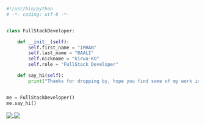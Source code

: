 ```python
#!/usr/bin/python
# -*- coding: utf-8 -*-


class FullStackDeveloper:

    def __init__(self):
        self.first_name = "IMRAN"
        self.last_name = "BAALI"
        self.nickname = "kirwa-KO"
        self.role = "FullStack Developer"

    def say_hi(self):
        print("Thanks for dropping by, hope you find some of my work interesting.")


me = FullStackDeveloper()
me.say_hi()
```

<a href="https://github.com/kirwa-KO?tab=repositories">
  <img align="center" src="https://github-readme-stats.vercel.app/api/top-langs/?username=kirwa-KO&theme=dark"/>
</a>
<a href="https://github.com/kirwa-KO?tab=repositories">
 <img align="center" src="https://github-readme-stats.vercel.app/api?username=kirwa-KO&line_height=40&show_icons=true&theme=dark">
</a>
